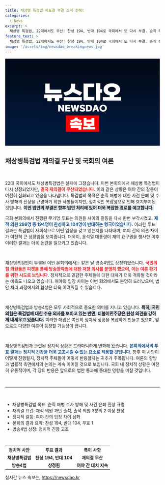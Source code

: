 ```yaml
---
title: 채상병 특검법 재표결 부결 소식 전해!
categories:
  - News
excerpt: >
  채상병 특검법, 22대에서도 무산! 찬성 194, 반대 104로 국회에서 또 다시 부결. 순직 해병 진상규명 길이 막힌 이유는? 클릭해 상세 내용 확인하세요!
feature_text: >
  채상병 특검법, 22대에서도 무산! 찬성 194, 반대 104로 국회에서 또 다시 부결. 순직 해병 진상규명 길이 막힌 이유는? 클릭해 상세 내용 확인하세요!
image: '/assets/img/newsdao_breakingnews.jpg'
---
```


<p><img src="/assets/img/newsdao_breakingnews.jpg" alt="flaretime 속보" /></p>

<h2 data-ke-size="size26">채상병특검법 재의결 무산 및 국회의 여론</h2>

<p data-ke-size="size16">&nbsp;</p>

<p>22대 국회에서도 채상병특검법은 실패에 그쳤습니다. 이번 본회의에서 채상병 특검법이 다시 상정되었지만, <b><span style="color: #ee2323;">결국 재의결이 무산되었습니다.</span></b> 이와 같은 상황은 여야 간의 갈등이 여전히 심화되고 있음을 나타냅니다. 특검법의 목적은 순직 해병에 대한 사건 은폐 및 수사 방해의 진상을 규명하기 위한 사항들이지만, 정치적인 복잡성으로 인해 흐지부지된 것입니다. <b><span style="background-color: #21538527;">이번 법안의 부결은 향후 법안 처리에 있어 더욱 복잡한 경로를 예고합니다.</span></b> </p>

<p>국회 본회의에서 진행된 무기명 투표는 의원들 사이의 갈등을 다시 한번 부각시켰고, <b><span style="color: #1a5490;">재적 의원 299명 중 194명이 찬성하고 104명이 반대하는 형국이었습니다.</span></b> 이러한 투표 결과는 특검법이 사회적으로 어떤 입장을 갖고 있는지를 나타내며, 여야 간의 의견 차이가 여전히 큰 상황임을 보여줍니다. 더욱이, 윤석열 대통령이 재의 요구권을 행사한 이후 이러한 결과는 더욱 논란을 일으키고 있습니다.</p>

<p data-ke-size="size16">&nbsp;</p>

<p>채상병특검법이 부결된 이번 본회의에서는 같은 날 방송4법도 상정되었습니다. <b><span style="color: #ee2323;">국민의힘 의원들은 피켓을 통해 방송장악법에 대한 저항 의사를 분명히 했으며, 이는 여론 환기를 위한 시도로 보입니다.</span></b> 정치적으로 민감한 주제들에 대한 대치가 더욱 격화될 것이라는 예측도 나오고 있습니다. 여야의 입장 차이는 이번 회의에서도 분명히 드러났으며, 법안 처리 과정에서의 협상은 더욱 어려워질 수 있습니다.</p>

<p data-ke-size="size16">&nbsp;</p>

<p>채상병특검법과 방송4법은 모두 사회적으로 중요한 의미를 지니고 있습니다. <b><span style="background-color: #21538527;">특히, 국민의힘은 특검법에 대한 수용 의사를 보이고 있는 반면, 더불어민주당은 찬성 의견을 강하게 내세우고 있습니다.</span></b> 이러한 대립은 여전히 정치적 상황을 복잡하게 만들고 있으며, 앞으로도 다양한 여론이 등장할 가능성이 큽니다.</p>

<p data-ke-size="size16">&nbsp;</p>

<p>채상병특검법과 관련된 정치적 상황은 드라마틱하게 변화해 왔습니다. <b><span style="color: #1a5490;">본회의에서의 투표 결과는 정치적 긴장을 더욱 고조시킬 수 있는 요소로 작용할 것입니다.</span></b> 향후 이 사안이 어떻게 진행될지, 정치적 주체들이 어떻게 반응할지는 귀추가 주목됩니다. 여론의 향방과 법률적 측면에서의 논의는 계속 이어질 것으로 보입니다. 국회 내 정치적 상황은 여전히 유동적이며, 각 당의 반응은 앞으로의 법안 통과에 중대한 영향을 미칠 것입니다.</p>

<p data-ke-size="size16">&nbsp;</p>

<hr/>

<p data-ke-size="size16">&nbsp;</p>

<ul>
    <li>채상병특검법 목표: 순직 해병 수사 방해 및 사건 은폐 진상 규명</li>
    <li>재의결 요건: 재적 의원 과반 출석, 출석 의원 3분의 2 이상 찬성</li>
    <li>정치적 갈등: 여야 간의 입장 차이 심화</li>
    <li>본회의 결과 요약: 찬성 194, 반대 104, 무효 1</li>
    <li>방송4법 상정: 정치적 긴장 고조</li>
</ul>

<p data-ke-size="size16">&nbsp;</p>

<table style="border-collapse: collapse; width: 100%;">
    <tbody>
        <tr>
            <td style="text-align: center; height: 17px;"><b>정치적 사안</b></td>
            <td style="text-align: center; height: 17px;"><b>투표 결과</b></td>
            <td style="text-align: center; height: 17px;"><b>특이 사항</b></td>
        </tr>
        <tr>
            <td style="text-align: center; height: 17px;"><b>채상병특검법</b></td>
            <td style="text-align: center; height: 17px;"><b>찬성 194, 반대 104</b></td>
            <td style="text-align: center; height: 17px;"><b>재의결 무산</b></td>
        </tr>
        <tr>
            <td style="text-align: center; height: 17px;"><b>방송4법</b></td>
            <td style="text-align: center; height: 17px;"><b>상정됨</b></td>
            <td style="text-align: center; height: 17px;"><b>여야 간 대치 지속</b></td>
        </tr>
    </tbody>
</table>
실시간 뉴스 속보는, <a href="https://newsdao.kr" rel="dofollow">https://newsdao.kr</a>


